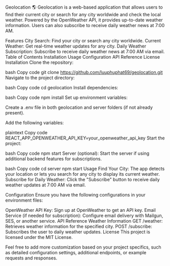 Geolocation 🌎
Geolocation is a web-based application that allows users to find their current city or search for any city worldwide and check the local weather. Powered by the OpenWeather API, it provides up-to-date weather information. Users can also subscribe to receive daily weather news at 7:00 AM.

<!-- Replace with an actual image showing the flow -->

Features
City Search: Find your city or search any city worldwide.
Current Weather: Get real-time weather updates for any city.
Daily Weather Subscription: Subscribe to receive daily weather news at 7:00 AM via email.
Table of Contents
Installation
Usage
Configuration
API Reference
License
Installation
Clone the repository:

bash
Copy code
git clone https://github.com/luuphuphat69/geolocation.git
Navigate to the project directory:

bash
Copy code
cd geolocation
Install dependencies:

bash
Copy code
npm install
Set up environment variables:

Create a .env file in both geolocation and server folders (if not already present).

Add the following variables:

plaintext
Copy code
REACT_APP_OPENWEATHER_API_KEY=your_openweather_api_key
Start the project:

bash
Copy code
npm start
Server (optional): Start the server if using additional backend features for subscriptions.

bash
Copy code
cd server
npm start
Usage
Find Your City: The app detects your location or lets you search for any city to display its current weather.
Subscribe for Daily Weather: Click the "Subscribe" button to receive daily weather updates at 7:00 AM via email.
<!-- Example: Workflow of the subscription process -->

Configuration
Ensure you have the following configurations in your environment files:

OpenWeather API Key: Sign up at OpenWeather to get an API key.
Email Service (if needed for subscription): Configure email delivery with Mailgun, SES, or another service.
API Reference
Weather Information
GET /weather: Retrieves weather information for the specified city.
POST /subscribe: Subscribes the user to daily weather updates.
License
This project is licensed under the MIT License.

Feel free to add more customization based on your project specifics, such as detailed configuration settings, additional endpoints, or example requests and responses.
